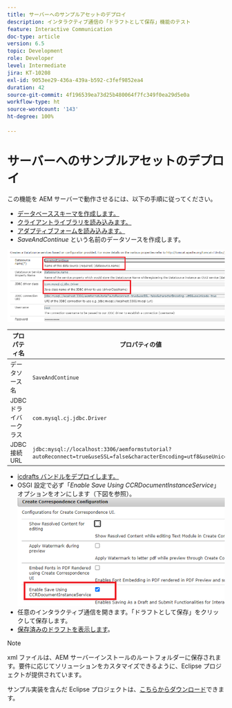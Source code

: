 ```yaml
---
title: サーバーへのサンプルアセットのデプロイ
description: インタラクティブ通信の「ドラフトとして保存」機能のテスト
feature: Interactive Communication
doc-type: article
version: 6.5
topic: Development
role: Developer
level: Intermediate
jira: KT-10208
exl-id: 9053ee29-436a-439a-b592-c3fef9852ea4
duration: 42
source-git-commit: 4f196539ea73d25b480064f7fc349f0ea29d5e0a
workflow-type: ht
source-wordcount: '143'
ht-degree: 100%

---
```


# サーバーへのサンプルアセットのデプロイ

この機能を AEM サーバーで動作させるには、以下の手順に従ってください。

* [データベーススキーマを作成します。](assets/icdrafts.sql)
* [クライアントライブラリを読み込みます。](assets/icdrafts.zip)
* [アダプティブフォームを読み込みます。](assets/SavedDraftsAdaptiveForm.zip)
* _SaveAndContinue_ という名前のデータソースを作成します。

![データソースの作成](assets/data-source.png)

| プロパティ名 | プロパティの値 |
|---|---|
| データソース名 | `SaveAndContinue` |
| JDBC ドライバークラス | `com.mysql.cj.jdbc.Driver` |
| JDBC 接続 URL | `jdbc:mysql://localhost:3306/aemformstutorial?autoReconnect=true&useSSL=false&characterEncoding=utf8&useUnicode=true` |

* [icdrafts バンドルをデプロイします。](assets/icdrafts.icdrafts.core-1.0-SNAPSHOT.jar)
* OSGI 設定で必ず「_Enable Save Using CCRDocumentInstanceService_」オプションをオンにします（下図を参照）。
  ![ドラフトの有効化](assets/enable-drafts.png)
* 任意のインタラクティブ通信を開きます。「ドラフトとして保存」をクリックして保存します。
* [保存済みのドラフトを表示します](http://localhost:4502/content/dam/formsanddocuments/saveddrafts/jcr:content?wcmmode=disabled)。

>[!NOTE]
>xml ファイルは、AEM サーバーインストールのルートフォルダーに保存されます。要件に応じてソリューションをカスタマイズできるように、Eclipse プロジェクトが提供されています。

サンプル実装を含んだ Eclipse プロジェクトは、[こちらからダウンロード](assets/icdrafts-eclipse-project.zip)できます。

